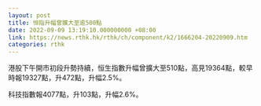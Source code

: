 ```yaml
---
layout: post
title: 恒指升幅曾擴大至逾500點
date: 2022-09-09 13:19:10.000000000 +08:00
link: https://news.rthk.hk/rthk/ch/component/k2/1666204-20220909.htm
categories: rthk
---
```


港股下午開市初段升勢持續，恒生指數升幅曾擴大至510點，高見19364點，較早時報19327點，升472點，升幅2.5%。

科技指數報4077點，升103點，升幅2.6%。

